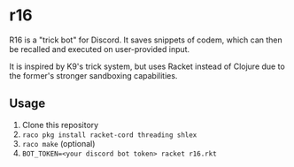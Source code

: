 # r16

R16 is a "trick bot" for Discord. It saves snippets of codem, which can then be recalled and executed on user-provided input.

It is inspired by K9's trick system, but uses Racket instead of Clojure due to the former's stronger sandboxing capabilities.

## Usage
1. Clone this repository
2. `raco pkg install racket-cord threading shlex`
3. `raco make` (optional)
4. `BOT_TOKEN=<your discord bot token> racket r16.rkt`
